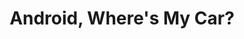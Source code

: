 ---
title: Android, Where's My Car?
level: 4
language: en
external: http://appinventor.mit.edu/explore/ai2/android-wheres-my-car.html
---
